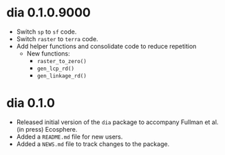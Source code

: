 # dia 0.1.0.9000

* Switch `sp` to `sf` code.
* Switch `raster` to `terra` code.
* Add helper functions and consolidate code to reduce repetition
  * New functions:
    * `raster_to_zero()`
    * `gen_lcp_rd()`
    * `gen_linkage_rd()`


# dia 0.1.0

* Released initial version of the `dia` package to accompany Fullman et al. (in press) Ecosphere.
* Added a `README.md` file for new users.
* Added a `NEWS.md` file to track changes to the package.
